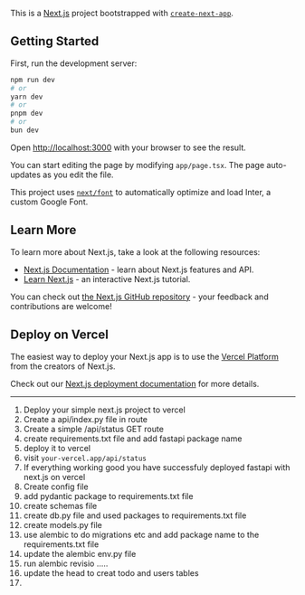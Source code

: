 This is a [Next.js](https://nextjs.org/) project bootstrapped with [`create-next-app`](https://github.com/vercel/next.js/tree/canary/packages/create-next-app).

## Getting Started

First, run the development server:

```bash
npm run dev
# or
yarn dev
# or
pnpm dev
# or
bun dev
```

Open [http://localhost:3000](http://localhost:3000) with your browser to see the result.

You can start editing the page by modifying `app/page.tsx`. The page auto-updates as you edit the file.

This project uses [`next/font`](https://nextjs.org/docs/basic-features/font-optimization) to automatically optimize and load Inter, a custom Google Font.

## Learn More

To learn more about Next.js, take a look at the following resources:

- [Next.js Documentation](https://nextjs.org/docs) - learn about Next.js features and API.
- [Learn Next.js](https://nextjs.org/learn) - an interactive Next.js tutorial.

You can check out [the Next.js GitHub repository](https://github.com/vercel/next.js/) - your feedback and contributions are welcome!

## Deploy on Vercel

The easiest way to deploy your Next.js app is to use the [Vercel Platform](https://vercel.com/new?utm_medium=default-template&filter=next.js&utm_source=create-next-app&utm_campaign=create-next-app-readme) from the creators of Next.js.

Check out our [Next.js deployment documentation](https://nextjs.org/docs/deployment) for more details.

---

1. Deploy your simple next.js project to vercel
2. Create a api/index.py file in route
3. Create a simple /api/status GET route
4. create requirements.txt file and add fastapi package name
5. deploy it to vercel
6. visit `your-vercel.app/api/status`
7. If everything working good you have successfuly deployed fastapi with next.js on vercel
8. Create config file
9. add pydantic package to requirements.txt file
10. create schemas file
11. create db.py file and used packages to requirements.txt file
12. create models.py file
13. use alembic to do migrations etc and add package name to the requirements.txt file
14. update the alembic env.py file
15. run alembic revisio .....
16. update the head to creat todo and users tables
17.
